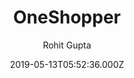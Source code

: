 ---
title: OneShopper
github: https://github.com/rohitguptab/OneShopper
demo: https://oneshopper.netlify.app/
author: Rohit Gupta
ssg:
  - Gatsby
cms:
  - Markdown
date: 2019-05-13T05:52:36.000Z
description: This is repository create for Ecommerce site With Gatsby js
draft: false
publish_date: '2019-05-13T05:52:36Z'
update_date: '2020-08-14T03:47:37Z'
github_star: 88
github_fork: 58
---